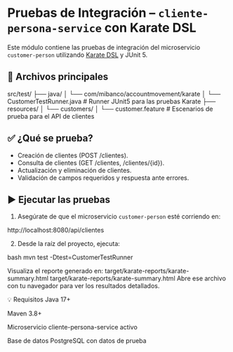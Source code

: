 # Pruebas de Integración – `cliente-persona-service` con Karate DSL

Este módulo contiene las pruebas de integración del microservicio `customer-person` utilizando [Karate DSL](https://github.com/karatelabs/karate) y JUnit 5.

## 📁 Archivos principales

src/test/ ├── java/ │ └── com/mibanco/accountmovement/karate │ └── CustomerTestRunner.java # Runner JUnit5 para las pruebas Karate ├── resources/ │ └── customers/ │ └── customer.feature # Escenarios de prueba para el API de clientes

## ✅ ¿Qué se prueba?

- Creación de clientes (POST /clientes).
- Consulta de clientes (GET /clientes, /clientes/{id}).
- Actualización y eliminación de clientes.
- Validación de campos requeridos y respuesta ante errores.

## ▶️ Ejecutar las pruebas

1. Asegúrate de que el microservicio `customer-person` esté corriendo en:

http://localhost:8080/api/clientes

2. Desde la raíz del proyecto, ejecuta:

bash
mvn test -Dtest=CustomerTestRunner

Visualiza el reporte generado en:
target/karate-reports/karate-summary.html
target/karate-reports/karate-summary.html
Abre ese archivo con tu navegador para ver los resultados detallados.

💡 Requisitos
Java 17+

Maven 3.8+

Microservicio cliente-persona-service activo

Base de datos PostgreSQL con datos de prueba



